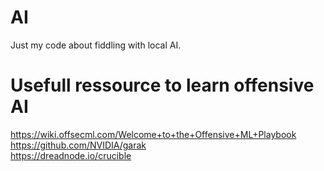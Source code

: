 # AI
Just my code about fiddling with local AI.




# Usefull ressource to learn offensive AI

https://wiki.offsecml.com/Welcome+to+the+Offensive+ML+Playbook  
https://github.com/NVIDIA/garak  
https://dreadnode.io/crucible  
 
